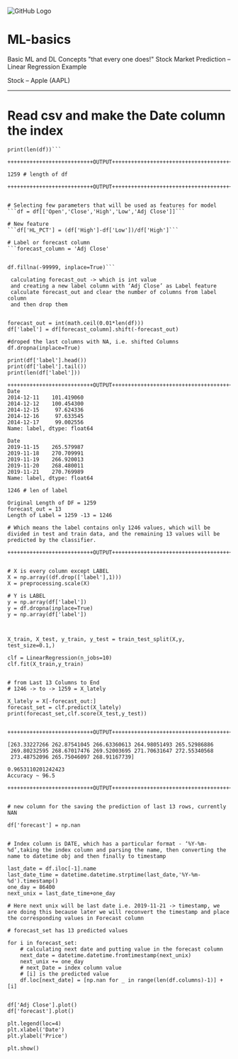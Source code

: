 ![GitHub Logo](/images/logo.png)


# ML-basics
Basic ML and DL Concepts "that every one does!"
Stock Market Prediction – Linear Regression Example

Stock – Apple (AAPL)

________________________________________________________________________

# Read csv and make the Date column the index
```df = read_csv(‘AAPL.csv’, index_col=’Date’)
print(len(df))```

+++++++++++++++++++++++++++OUTPUT+++++++++++++++++++++++++++++++++++++++

1259 # length of df

+++++++++++++++++++++++++++OUTPUT+++++++++++++++++++++++++++++++++++++++


# Selecting few parameters that will be used as features for model
```df = df[['Open','Close','High','Low','Adj Close']]```

# New feature 
```df['HL_PCT'] = (df['High']-df['Low'])/df['High']```

# Label or forecast column
```forecast_column = 'Adj Close'


df.fillna(-99999, inplace=True)```

 calculating forecast_out -> which is int value 
 and creating a new label column with ‘Adj Close’ as Label feature
 calculate forecast_out and clear the number of columns from label column
 and then drop them


forecast_out = int(math.ceil(0.01*len(df)))
df['label'] = df[forecast_column].shift(-forecast_out)

#droped the last columns with NA, i.e. shifted Columns
df.dropna(inplace=True)

print(df['label'].head())
print(df['label'].tail())
print(len(df['label']))

+++++++++++++++++++++++++++OUTPUT+++++++++++++++++++++++++++++++++++++++
Date
2014-12-11    101.419060
2014-12-12    100.454300
2014-12-15     97.624336
2014-12-16     97.633545
2014-12-17     99.002556
Name: label, dtype: float64

Date
2019-11-15    265.579987
2019-11-18    270.709991
2019-11-19    266.920013
2019-11-20    268.480011
2019-11-21    270.769989
Name: label, dtype: float64

1246 # len of label

Original Length of DF = 1259
forecast_out = 13
Length of Label = 1259 -13 = 1246

# Which means the label contains only 1246 values, which will be divided in test and train data, and the remaining 13 values will be predicted by the classifier.

+++++++++++++++++++++++++++OUTPUT+++++++++++++++++++++++++++++++++++++++


# X is every column except LABEL
X = np.array((df.drop(['label'],1)))
X = preprocessing.scale(X)

# Y is LABEL
y = np.array(df['label'])
y = df.dropna(inplace=True)
y = np.array(df['label'])



X_train, X_test, y_train, y_test = train_test_split(X,y, test_size=0.1,)

clf = LinearRegression(n_jobs=10)
clf.fit(X_train,y_train)


# from Last 13 Columns to End
# 1246 -> to -> 1259 = X_lately

X_lately = X[-forecast_out:]
forecast_set = clf.predict(X_lately)
print(forecast_set,clf.score(X_test,y_test))


+++++++++++++++++++++++++++OUTPUT+++++++++++++++++++++++++++++++++++++++

[263.33227266 262.87541045 266.63360613 264.98051493 265.52986886
 269.80232595 268.67017476 269.52003695 271.70631647 272.55340568
 273.48752096 265.75046097 268.91167739] 

0.9653110201242423
Accuracy ~ 96.5

+++++++++++++++++++++++++++OUTPUT+++++++++++++++++++++++++++++++++++++++


# new column for the saving the prediction of last 13 rows, currently NAN

df['forecast'] = np.nan


# Index column is DATE, which has a particular format - ‘%Y-%m-%d’,taking the index column and parsing the name, then converting the name to datetime obj and then finally to timestamp

last_date = df.iloc[-1].name
last_date_time = datetime.datetime.strptime(last_date,'%Y-%m-%d').timestamp()
one_day = 86400
next_unix = last_date_time+one_day

# Here next unix will be last date i.e. 2019-11-21 -> timestamp, we are doing this because later we will reconvert the timestamp and place the corresponding values in Forecast column

# forecast_set has 13 predicted values

for i in forecast_set:
    # calculating next date and putting value in the forecast column
    next_date = datetime.datetime.fromtimestamp(next_unix)
    next_unix += one_day
    # next_Date = index column value
    # [i] is the predicted value
    df.loc[next_date] = [np.nan for _ in range(len(df.columns)-1)] + [i]


df['Adj Close'].plot()
df['forecast'].plot()

plt.legend(loc=4)
plt.xlabel('Date')
plt.ylabel('Price')

plt.show()
